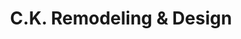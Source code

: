 ---
title: "C.K. Remodeling & Design"
url: /pittsburgh/c-k-remodeling-and-design/
shop: doityourself
---